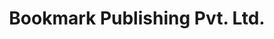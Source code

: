 ---
title: "Bookmark Publishing Pvt. Ltd."
url: /karachi/bookmark-publishing-pvt-ltd/
shop: bookmaker
---